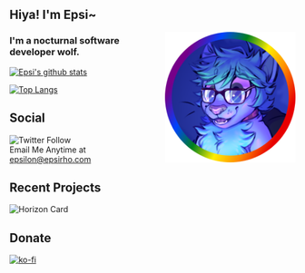 ## Hiya! I'm Epsi~ 
<img align='right' src="https://github.com/EpsiRho/EpsiRho/blob/main/epsicircle.png" width="230">

### I'm a nocturnal software developer wolf. 

[![Epsi's github stats](https://github-readme-stats.vercel.app/api?username=EpsiRho&theme=radical)](https://github.com/anuraghazra/github-readme-stats)

[![Top Langs](https://github-readme-stats.vercel.app/api/top-langs/?username=EpsiRho&theme=radical&layout=compact&langs_count=5)](https://github.com/anuraghazra/github-readme-stats)

## Social
![Twitter Follow](https://img.shields.io/twitter/follow/EpsilonRho?label=Follow%20Me%20on%20Twitter&style=for-the-badge)<br>
Email Me Anytime at [epsilon@epsirho.com](mailto:epsirho@gmail.com)

## Recent Projects
![Horizon Card](https://github-readme-stats.vercel.app/api/pin/?username=EpsiRho&repo=Horizon&theme=radical)

## Donate
[![ko-fi](https://www.ko-fi.com/img/githubbutton_sm.svg)](https://ko-fi.com/R6R02T2FQ)
